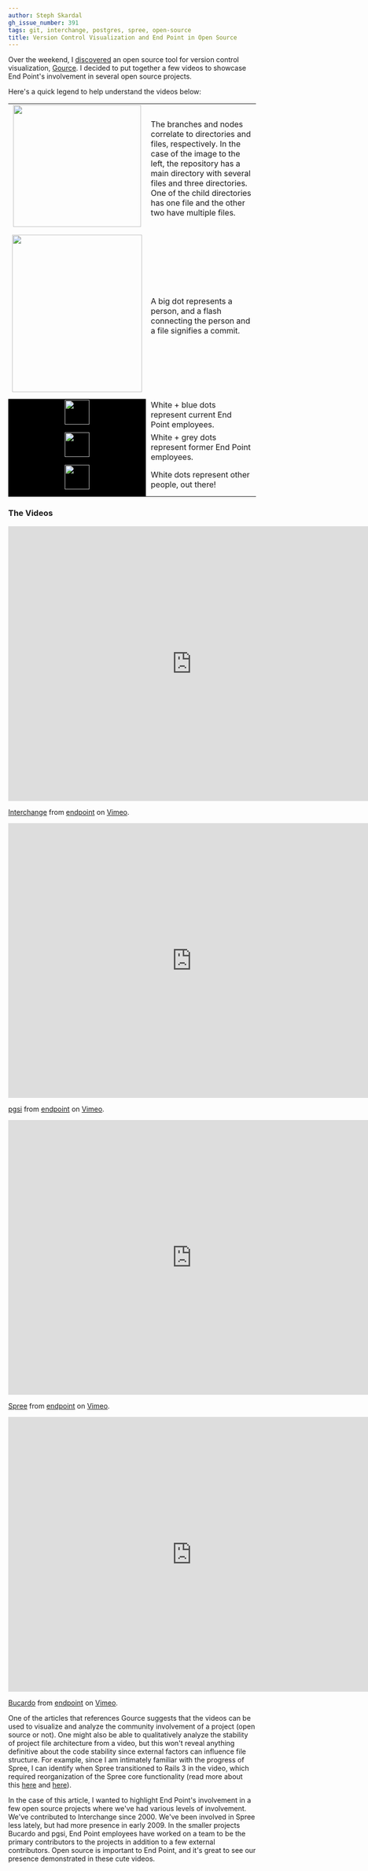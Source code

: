 ```yaml
---
author: Steph Skardal
gh_issue_number: 391
tags: git, interchange, postgres, spree, open-source
title: Version Control Visualization and End Point in Open Source
---
```


Over the weekend, I [discovered](http://royal.pingdom.com/2010/11/25/awesome-visualizations-of-internet-and-web-tech/) an open source tool for version control visualization, [Gource](http://code.google.com/p/gource/). I decided to put together a few videos to showcase End Point's involvement in several open source projects.

Here's a quick legend to help understand the videos below:

<table cellpadding="0" cellspacing="0"><tbody><tr><td>
<a href="/blog/2011/01/03/version-control-visualization-and-end/image-0-big.png" onblur="try {parent.deselectBloggerImageGracefully();} catch(e) {}"><img alt="" border="0" id="BLOGGER_PHOTO_ID_5557741539684782354" src="/blog/2011/01/03/version-control-visualization-and-end/image-0.png" style="display:block; margin:0px auto 10px; text-align:center;cursor:pointer; cursor:hand;width: 260px; height: 248px;"/></a>
</td><td style="padding-left:10px;">The branches and nodes correlate to directories and files, respectively. In the case of the image to the left, the repository has a main directory with several files and three directories. One of the child directories has one file and the other two have multiple files.</td></tr><tr><td>
<a href="/blog/2011/01/03/version-control-visualization-and-end/image-1-big.png" onblur="try {parent.deselectBloggerImageGracefully();} catch(e) {}"><img alt="" border="0" id="BLOGGER_PHOTO_ID_5557741532073749410" src="/blog/2011/01/03/version-control-visualization-and-end/image-1.png" style="display:block; margin:0px auto 10px; text-align:center;cursor:pointer; cursor:hand;width: 264px; height: 320px;"/></a>
</td><td style="padding-left:10px;">
A big dot represents a person, and a flash connecting the person and a file signifies a commit.
</td></tr><tr><td style="background-color:#000;">
<a href="/blog/2011/01/03/version-control-visualization-and-end/image-2-big.png" onblur="try {parent.deselectBloggerImageGracefully();} catch(e) {}"><img alt="" border="0" id="BLOGGER_PHOTO_ID_5557741348451545458" src="/blog/2011/01/03/version-control-visualization-and-end/image-2.png" style="display:block; margin:0px auto 10px; text-align:center;cursor:pointer; cursor:hand;width: 50px; height: 50px;"/></a>
</td><td style="padding-left:10px;">
White + blue dots represent current End Point employees.
</td></tr><tr><td style="background-color:#000;">
<a href="/blog/2011/01/03/version-control-visualization-and-end/image-3-big.png" onblur="try {parent.deselectBloggerImageGracefully();} catch(e) {}"><img alt="" border="0" id="BLOGGER_PHOTO_ID_5557741358320140690" src="/blog/2011/01/03/version-control-visualization-and-end/image-3.png" style="display:block; margin:0px auto 10px; text-align:center;cursor:pointer; cursor:hand;width: 50px; height: 50px;"/></a>
</td><td style="padding-left:10px;">
White + grey dots represent former End Point employees.
</td></tr><tr><td style="background-color:#000;">
<a href="/blog/2011/01/03/version-control-visualization-and-end/image-4-big.png" onblur="try {parent.deselectBloggerImageGracefully();} catch(e) {}"><img alt="" border="0" id="BLOGGER_PHOTO_ID_5557741347734058434" src="/blog/2011/01/03/version-control-visualization-and-end/image-4.png" style="display:block; margin:0px auto 10px; text-align:center;cursor:pointer; cursor:hand;width: 50px; height: 50px;"/></a>
</td><td style="padding-left:10px;">
White dots represent other people, out there!
</td></tr></tbody></table>

### The Videos

<iframe frameborder="0" height="559" src="http://player.vimeo.com/video/18377577" width="745"></iframe>

[Interchange](http://vimeo.com/18377577) from [endpoint](http://vimeo.com/user5632078) on [Vimeo](http://vimeo.com/).

<iframe frameborder="0" height="559" src="http://player.vimeo.com/video/18376918" width="745"></iframe>

[pgsi](http://vimeo.com/18376918) from [endpoint](http://vimeo.com/user5632078) on [Vimeo](http://vimeo.com/).

<iframe frameborder="0" height="559" src="http://player.vimeo.com/video/18377348" width="745"></iframe>

[Spree](http://vimeo.com/18377348) from [endpoint](http://vimeo.com/user5632078) on [Vimeo](http://vimeo.com/).

<iframe frameborder="0" height="559" src="http://player.vimeo.com/video/18376453" width="745"></iframe>

[Bucardo](http://vimeo.com/18376453) from [endpoint](http://vimeo.com/user5632078) on [Vimeo](http://vimeo.com/).

One of the articles that references Gource suggests that the videos can be used to visualize and analyze the community involvement of a project (open source or not). One might also be able to qualitatively analyze the stability of project file architecture from a video, but this won't reveal anything definitive about the code stability since external factors can influence file structure. For example, since I am intimately familiar with the progress of Spree, I can identify when Spree transitioned to Rails 3 in the video, which required reorganization of the Spree core functionality (read more about this [here](/blog/2010/10/25/spree-on-rails-3-part-one) and [here](/blog/2010/10/25/spree-on-rails-3-part-two)).

In the case of this article, I wanted to highlight End Point's involvement in a few open source projects where we've had various levels of involvement. We've contributed to Interchange since 2000. We've been involved in Spree less lately, but had more presence in early 2009. In the smaller projects Bucardo and pgsi, End Point employees have worked on a team to be the primary contributors to the projects in addition to a few external contributors. Open source is important to End Point, and it's great to see our presence demonstrated in these cute videos.
